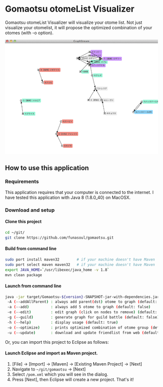 # Gomaotsu otomeList Visualizer
Gomaotsu otomeList Visualizer will visualize your otome list.
Not just visualize your otomelist, it will propose the optimized combination of your otomes (with -o option).

![Otome network](./images/gomaotsu.png "Otome network")

## How to use this application
### Requirements
This application requires that your computer is connected to the internet.
I have tested this application with Java 8 (1.8.0_40) on MacOSX.

### Download and setup
#### Clone this project
```sh
cd ~/git/
git clone https://github.com/funasoul/gomaotsu.git
```

#### Build from command line
```sh
sudo port install maven32        # if your machine doesn't have Maven
sudo port select maven maven32   # if your machine doesn't have Maven
export JAVA_HOME=`/usr/libexec/java_home -v 1.8`
mvn clean package
```

#### Launch from command line
```sh
java -jar target/Gomaotsu-${version}-SNAPSHOT-jar-with-dependencies.jar [options...]
 -A (--addAllParent) : always add parent(dst) otome to graph (default: false)
 -a (--add)          : always add 5 otome to graph (default: false)
 -e (--edit)         : edit graph (click on nodes to remove) (default: false)
 -g (--guild)        : generate graph for guild battle (default: false)
 -h (--help)         : display usage (default: true)
 -o (--optimize)     : prints optimized combination of otome group (default: false)
 -u (--update)       : download and update friendlist from web (default: false)
```

Or, you can import this project to Eclipse as follows:
#### Launch Eclipse and import as Maven project.
1. [File] -> [Import] -> [Maven] -> [Existing Maven Project] -> [Next]
2. Navigate to ```~/git/gomaotsu``` -> [Next]
3. Select ```/pom.xml``` which you will see in the dialog.
4. Press [Next], then Eclipse will create a new project.
That's it!
